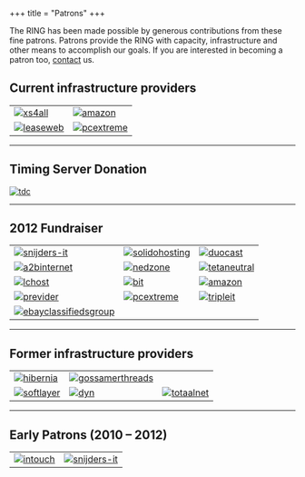 +++
title = "Patrons"
+++

The RING has been made possible by generous contributions from these fine patrons. Patrons provide the RING with capacity, infrastructure and other means to accomplish our goals. If you are interested in becoming a patron too, [contact](/contact) us.

## Current infrastructure providers

| | |
|---|---|
|[![xs4all](/images/patrons/xs4all.gif)](http://www.xs4all.nl/)|[![amazon](/images/patrons/amazon.png)](http://www.amazon.com/)|[![BIT](/images/patrons/bit.png)](http://www.bit.nl/)||
|[![leaseweb](/images/patrons/leaseweb.png)](http://www.leaseweb.com/)|[![pcextreme](/images/patrons/pcextreme.png)](http://www.pcextreme.nl/)||

---
## Timing Server Donation

[![tdc](/images/patrons/tdc.png)](http://www.tdc.net/)

---
## 2012 Fundraiser

| | | |
|---|---|---|
|[![snijders-it](/images/patrons/snijders-it.png)](http://www.snijders-it.nl/)|[![solidohosting](/images/patrons/solido.png)](http://www.solidohosting.com/)|[![duocast](/images/patrons/duocast.png)](http://www.duocast.nl/)|
|[![a2binternet](/images/patrons/a2binternet.png)](http://www.a2b-internet.com/)|[![nedzone](/images/patrons/nedzone.png)](http://www.nedzone.nl/)|[![tetaneutral](/images/patrons/tetaneutral.png)](http://www.tetaneutral.net/)|
|[![lchost](/images/patrons/lchost.png)](http://www.lchost.co.uk/)|[![bit](/images/patrons/bit.png)](http://www.bit.nl/)|[![amazon](/images/patrons/amazon.png)](http://www.amazon.com/)|
|[![previder](/images/patrons/previder.png)](http://www.previder.nl/)|[![pcextreme](/images/patrons/pcextreme.png)](http://www.pcextreme.nl/)|[![tripleit](/images/patrons/tripleit.png)](http://www.triple-it.nl/)|
|[![ebayclassifiedsgroup](/images/patrons/ebayclassifiedsgroup.png)](http://www.ebayclassifiedsgroup.com/)|

---
## Former infrastructure providers

| | | |
|---|---|---|
|[![hibernia](/images/patrons/hibernia.png)](http://www.hibernianetworks.com/)|[![gossamerthreads](/images/patrons/gossamerthreads.png)](http://www.gossamer-threads.com/)||
|[![softlayer](/images/patrons/softlayer.png)](http://www.softlayer.com/)|[![dyn](/images/patrons/dyn.png)](http://www.dyn.com/)|[![totaalnet](/images/patrons/totaalnet.png)](http://www.totaalnet.nl/)|

---
## Early Patrons (2010 – 2012)

| | |
|---|---|
|[![intouch](/images/patrons/intouch.png)](http://www.intouch.eu/)|[![snijders-it](/images/patrons/snijders-it.png)](http://www.snijders-it.nl/)|

